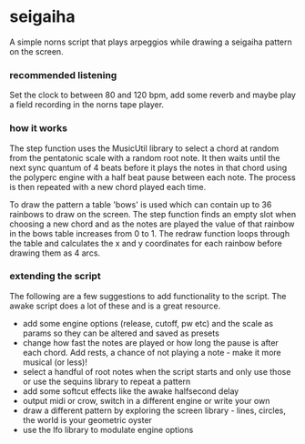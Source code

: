 # seigaiha
A simple norns script that plays arpeggios while drawing a seigaiha pattern on the screen.

### recommended listening
Set the clock to between 80 and 120 bpm, add some reverb and maybe play a field recording in the norns tape player.

### how it works
The step function uses the MusicUtil library to select a chord at random from the pentatonic scale with a random root note. It then waits until the next sync quantum of 4 beats before it plays the notes in that chord using the polyperc engine with a half beat pause between each note. The process is then repeated with a new chord played each time.

To draw the pattern a table 'bows' is used which can contain up to 36 rainbows to draw on the screen. The step function finds an empty slot when choosing a new chord and as the notes are played the value of that rainbow in the bows table increases from 0 to 1. The redraw function loops through the table and calculates the x and y coordinates for each rainbow before drawing them as 4 arcs.

### extending the script
The following are a few suggestions to add functionality to the script. The awake script does a lot of these and is a great resource.

- add some engine options (release, cutoff, pw etc) and the scale as params so they can be altered and saved as presets
- change how fast the notes are played or how long the pause is after each chord. Add rests, a chance of not playing a note - make it more musical (or less)! 
- select a handful of root notes when the script starts and only use those or use the sequins library to repeat a pattern
- add some softcut effects like the awake halfsecond delay
- output midi or crow, switch in a different engine or write your own
- draw a different pattern by exploring the screen library - lines, circles, the world is your geometric oyster
- use the lfo library to modulate engine options